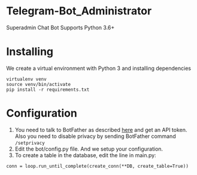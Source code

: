 # Telegram-Bot_Administrator
Superadmin Chat Bot 
Supports Python 3.6+

# Installing
We create a virtual environment with Python 3 and installing dependencies
```
virtualenv venv
source venv/bin/activate
pip install -r requirements.txt
```

# Configuration
1. You need to talk to BotFather as described [here](https://core.telegram.org/bots#botfather) and get an API token.
Also you need to disable privacy by sending BotFather command `/setprivacy`
2. Edit the bot/config.py file. And we setup your configuration.
3. To create a table in the database, edit the line in main.py:
```
conn = loop.run_until_complete(create_conn(**DB, create_table=True))
```
